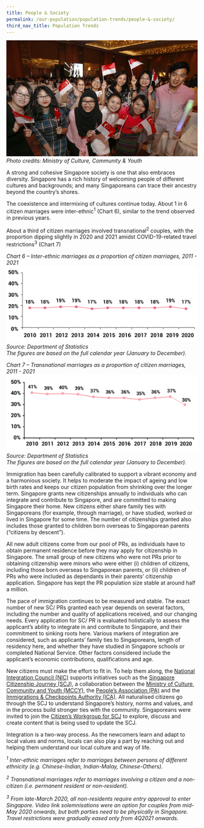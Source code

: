 ```yaml
---
title: People & Society
permalink: /our-population/population-trends/people-&-society/
third_nav_title: Population Trends
---
```

![Image by MCCY](/images/stock-image-21.jpg)
*Photo credits: Ministry of Culture, Community & Youth*

A strong and cohesive Singapore society is one that also embraces diversity. Singapore has a rich history of welcoming people of different cultures and backgrounds; and many Singaporeans can trace their ancestry beyond the country’s shores.

The coexistence and intermixing of cultures continue today. About 1 in 6 citizen marriages were inter-ethnic<sup>1</sup> (Chart 6), similar to the trend observed in previous years. 

About a third of citizen marriages involved transnational<sup>2</sup> couples, with the proportion dipping slightly in 2020 and 2021 amidst COVID-19-related travel restrictions<sup>3</sup> (Chart 7)

*Chart 6 – Inter-ethnic marriages as a proportion of citizen marriages, 2011 - 2021*
![Chart 6](/images/Chart-6-Inter-Ethnic-Marriages-2010-2020.jpg)
*Source: Department of Statistics*  
*The figures are based on the full calendar year (January to December).*

*Chart 7 – Transnational marriages as a proportion of citizen marriages, 2011 - 2021*
![Chart 7](/images/Chart-7-Transnational-Marriages-2010-2020.jpg)
*Source: Department of Statistics*  
*The figures are based on the full calendar year (January to December).*

Immigration has been carefully calibrated to support a vibrant economy and a harmonious society. It helps to moderate the impact of ageing and low birth rates  and keeps our citizen population from shrinking over the longer term. Singapore grants new citizenships annually to individuals who can integrate and contribute to Singapore, and are committed to making Singapore their home. New citizens either share family ties with Singaporeans (for example, through marriage), or have studied, worked or lived in Singapore for some time. The number of citizenships granted also includes those granted to children born overseas to Singaporean parents (“citizens by descent”). 

All new adult citizens come from our pool of PRs, as individuals have to obtain permanent residence before they may apply for citizenship in Singapore. The small group of new citizens who were not PRs prior to obtaining citizenship were minors who were either (i) children of citizens, including those born overseas to Singaporean parents, or (ii) children of PRs who were included as dependants in their parents’ citizenship application. Singapore has kept the PR population size stable at around half a million. 

The pace of immigration continues to be measured and stable. The exact number of new SC/ PRs granted each year depends on several factors, including the number and quality of applications received, and our changing needs. Every application for SC/ PR is evaluated holistically to assess the applicant’s ability to integrate in and contribute to Singapore, and their commitment to sinking roots here. Various markers of integration are considered, such as applicants’ family ties to Singaporeans, length of residency here, and whether they have studied in Singapore schools or completed National Service. Other factors considered include the applicant’s economic contributions, qualifications and age.

New citizens must make the effort to fit in. To help them along, the [National Integration Council (NIC)](https://www.mccy.gov.sg/sector/initiatives/national-integration-council) supports initiatives such as the [Singapore Citizenship Journey (SCJ)](https://www.sgjourney.gov.sg), a collaboration between the [Ministry of Culture, Community and Youth (MCCY)](https://www.mccy.gov.sg/), the [People’s Association (PA)](https://www.pa.gov.sg/) and the [Immigrations & Checkpoints Authority (ICA)](https://www.ica.gov.sg). All naturalised citizens go through the SCJ to understand Singapore’s history, norms and values, and in the process build stronger ties with the community. Singaporeans were invited to join the [Citizen’s Workgroup for SCJ](https://www.mccy.gov.sg/sector/initiatives/citizens-workgroup-for-singapore-citizenship-journey) to explore, discuss and create content that is being used to update the SCJ.

Integration is a two-way process. As the newcomers learn and adapt to local values and norms, locals can also play a part by reaching out and helping them understand our local culture and way of life.

*<sup>1</sup> Inter-ethnic marriages refer to marriages between persons of different ethnicity (e.g. Chinese-Indian, Indian-Malay, Chinese-Others).*

*<sup>2</sup> Transnational marriages refer to marriages involving a citizen and a non-citizen (i.e. permanent resident or non-resident).*

*<sup>3</sup> From late-March 2020, all non-residents require entry approval to enter Singapore. Video link solemnisations were an option for couples from mid-May 2020 onwards, but both parties need to be physically in Singapore. Travel restrictions were gradually eased only from 4Q2021 onwards.*